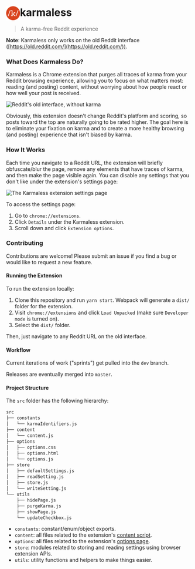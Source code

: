 <h1><img src="https://github.com/AleksandrHovhannisyan/karmaless/blob/master/icons/icon-38.png" style="float:left;" alt="The karmaless logo">karmaless</h1>

> A karma-free Reddit experience

**Note**: Karmaless only works on the old Reddit interface ([https://old.reddit.com/](https://old.reddit.com/)).

### What Does Karmaless Do?

Karmaless is a Chrome extension that purges all traces of karma from your Reddit browsing experience, allowing you to focus on what matters most: reading (and posting) content, without worrying about how people react or how well your post is received.

![Reddit's old interface, without karma](https://user-images.githubusercontent.com/19352442/91773781-6ab3d600-ebb5-11ea-8966-10a56ba9ac64.png)

Obviously, this extension doesn't change Reddit's platform and scoring, so posts toward the top are naturally going to be rated higher. The goal here is to eliminate your fixation on karma and to create a more healthy browsing (and posting) experience that isn't biased by karma.

### How It Works

Each time you navigate to a Reddit URL, the extension will briefly obfuscate/blur the page, remove any elements that have traces of karma, and then make the page visible again. You can disable any settings that you don't like under the extension's settings page:

![The Karmaless extension settings page](https://user-images.githubusercontent.com/19352442/91771426-fb3be780-ebb0-11ea-9bc1-f59ddfbb15b1.png)

To access the settings page:

1. Go to `chrome://extensions`.
2. Click `Details` under the Karmaless extension.
3. Scroll down and click `Extension options`.

### Contributing

Contributions are welcome! Please submit an issue if you find a bug or would like to request a new feature.

#### Running the Extension

To run the extension locally:

1. Clone this repository and run `yarn start`. Webpack will generate a `dist/` folder for the extension.
2. Visit `chrome://extensions` and click `Load Unpacked` (make sure `Developer mode` is turned on).
3. Select the `dist/` folder.

Then, just navigate to any Reddit URL on the old interface.

#### Workflow

Current iterations of work ("sprints") get pulled into the `dev` branch.

Releases are eventually merged into `master`.

#### Project Structure

The `src` folder has the following hierarchy:

```
src
├── constants
│   └── karmaIdentifiers.js
├── content
│   └── content.js
├── options
│   ├── options.css
│   ├── options.html
│   └── options.js
├── store
│   ├── defaultSettings.js
│   ├── readSetting.js
│   ├── store.js
│   └── writeSetting.js
└── utils
    ├── hidePage.js
    ├── purgeKarma.js
    ├── showPage.js
    └── updateCheckbox.js
```

- `constants`: constant/enum/object exports.
- `content`: all files related to the extension's [content script](https://developer.chrome.com/extensions/content_scripts).
- `options`: all files related to the extension's [options page](https://developer.chrome.com/extensions/options).
- `store`: modules related to storing and reading settings using browser extension APIs.
- `utils`: utility functions and helpers to make things easier.
